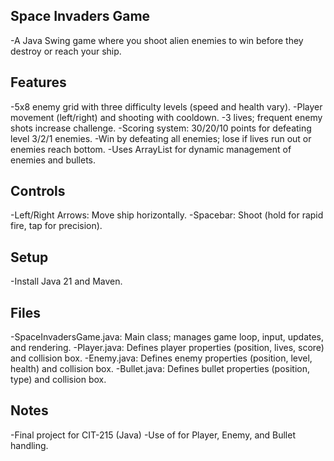 ## Space Invaders Game ##
-A Java Swing game where you shoot alien enemies to win before they destroy or reach your ship.

## Features
-5x8 enemy grid with three difficulty levels (speed and health vary).
-Player movement (left/right) and shooting with cooldown.
-3 lives; frequent enemy shots increase challenge.
-Scoring system: 30/20/10 points for defeating level 3/2/1 enemies.
-Win by defeating all enemies; lose if lives run out or enemies reach bottom.
-Uses ArrayList for dynamic management of enemies and bullets.

## Controls
-Left/Right Arrows: Move ship horizontally.
-Spacebar: Shoot (hold for rapid fire, tap for precision).

## Setup
-Install Java 21 and Maven.

## Files
-SpaceInvadersGame.java: Main class; manages game loop, input, updates, and rendering.
-Player.java: Defines player properties (position, lives, score) and collision box.
-Enemy.java: Defines enemy properties (position, level, health) and collision box.
-Bullet.java: Defines bullet properties (position, type) and collision box.

## Notes
-Final project for CIT-215 (Java)
-Use of <ArrayList> for Player, Enemy, and Bullet handling.
